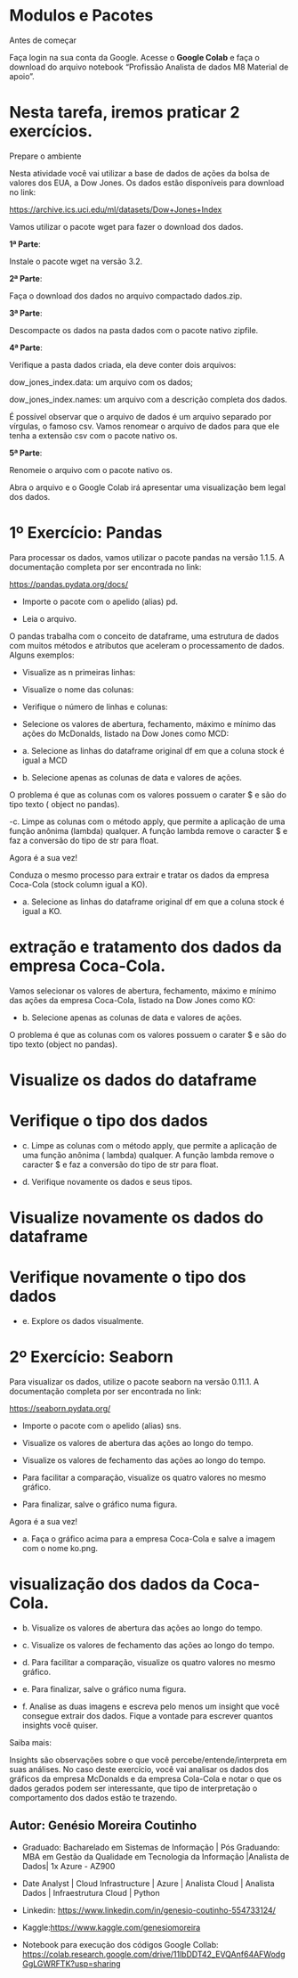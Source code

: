 # Modulos e Pacotes
Antes de começar

Faça login na sua conta da Google. Acesse o **Google Colab** e faça o download do arquivo notebook “Profissão Analista de dados M8 Material de apoio”. 

# Nesta tarefa, iremos praticar 2 exercícios. 

Prepare o ambiente

Nesta atividade você vai utilizar a base de dados de ações da bolsa de valores dos EUA, a Dow Jones. Os dados estão disponíveis para download no link:

https://archive.ics.uci.edu/ml/datasets/Dow+Jones+Index

Vamos utilizar o pacote wget para fazer o download dos dados.

**1ª Parte**:

Instale o pacote wget na versão 3.2.

**2ª Parte**:

Faça o download dos dados no arquivo compactado dados.zip.

**3ª Parte**:

Descompacte os dados na pasta dados com o pacote nativo zipfile.

**4ª Parte**:

Verifique a pasta dados criada, ela deve conter dois arquivos:

dow_jones_index.data: um arquivo com os dados;

dow_jones_index.names: um arquivo com a descrição completa dos dados.

É possível observar que o arquivo de dados é um arquivo separado por vírgulas, o famoso csv. Vamos renomear o arquivo de dados para que ele tenha a extensão csv com o pacote nativo os.

﻿**5ª Parte**:

Renomeie o arquivo com o pacote nativo os.

Abra o arquivo e o Google Colab irá apresentar uma visualização bem legal dos dados.

# 1º Exercício: Pandas

Para processar os dados, vamos utilizar o pacote pandas na versão 1.1.5. A documentação completa por ser encontrada no link:

https://pandas.pydata.org/docs/

- Importe o pacote com o apelido (alias) pd.

- Leia o arquivo.

O pandas trabalha com o conceito de dataframe, uma estrutura de dados com muitos métodos e atributos que aceleram o processamento de dados. Alguns exemplos:

- Visualize as n primeiras linhas:

- Visualize o nome das colunas:

- Verifique o número de linhas e colunas:

- Selecione os valores de abertura, fechamento, máximo e mínimo das ações do McDonalds, listado na Dow Jones como MCD:

- a. Selecione as linhas do dataframe original df em que a coluna stock é igual a MCD

- b. Selecione apenas as colunas de data e valores de ações.

O problema é que as colunas com os valores possuem o carater $ e são do tipo texto ( object no pandas).

-c. Limpe as colunas com o método apply, que permite a aplicação de uma função anônima (lambda) qualquer. A função lambda remove o 
 caracter $ e faz a conversão do tipo de str para float.

Agora é a sua vez!

Conduza o mesmo processo para extrair e tratar os dados da empresa Coca-Cola (stock column igual a KO).

- a. Selecione as linhas do dataframe original df em que a coluna stock é igual a KO.

# extração e tratamento dos dados da empresa Coca-Cola.

Vamos selecionar os valores de abertura, fechamento, máximo e mínimo das ações da empresa Coca-Cola, listado na Dow Jones como KO:

- b. Selecione apenas as colunas de data e valores de ações.

O problema é que as colunas com os valores possuem o carater $ e são do tipo texto (object no pandas).

# Visualize os dados do dataframe

# Verifique o tipo dos dados

- c. Limpe as colunas com o método apply, que permite a aplicação de uma função anônima ( lambda) qualquer. A função lambda remove o caracter $ e faz a conversão do tipo de str para float.

- d. Verifique novamente os dados e seus tipos.

# Visualize novamente os dados do dataframe

# Verifique novamente o tipo dos dados

- e. Explore os dados visualmente.

# 2º Exercício: Seaborn

Para visualizar os dados, utilize o pacote seaborn na versão 0.11.1. A documentação completa por ser encontrada no link:

https://seaborn.pydata.org/

- Importe o pacote com o apelido (alias) sns.

- Visualize os valores de abertura das ações ao longo do tempo.

- Visualize os valores de fechamento das ações ao longo do tempo.

- Para facilitar a comparação, visualize os quatro valores no mesmo gráfico.

- Para finalizar, salve o gráfico numa figura.

Agora é a sua vez!

- a. Faça o gráfico acima para a empresa Coca-Cola e salve a imagem com o nome ko.png.

# visualização dos dados da Coca-Cola.

- b. Visualize os valores de abertura das ações ao longo do tempo.

- c. Visualize os valores de fechamento das ações ao longo do tempo.

- d. Para facilitar a comparação, visualize os quatro valores no mesmo gráfico.

- e. Para finalizar, salve o gráfico numa figura.

- f. Analise as duas imagens e escreva pelo menos um insight que você consegue extrair dos dados. Fique a vontade para escrever quantos 
  insights você quiser.

Saiba mais: 

Insights são observações sobre o que você percebe/entende/interpreta em suas análises. No caso deste exercício, você vai analisar os dados dos gráficos da empresa McDonalds e da empresa Cola-Cola e notar o que os dados gerados podem ser interessante, que tipo de interpretação o comportamento dos dados estão te trazendo.

## Autor: Genésio Moreira Coutinho 
- Graduado: Bacharelado em Sistemas de Informação | Pós Graduando:  MBA em Gestão da Qualidade em Tecnologia da Informação |Analista de Dados| 1x Azure - AZ900
- Date Analyst | Cloud Infrastructure | Azure | Analista Cloud | Analista Dados | Infraestrutura Cloud | Python
- Linkedin: https://www.linkedin.com/in/genesio-coutinho-554733124/
- Kaggle:https://www.kaggle.com/genesiomoreira

- Notebook para execução dos códigos Google Collab: https://colab.research.google.com/drive/11lbDDT42_EVQAnf64AFWodgGgLGWRFTK?usp=sharing
